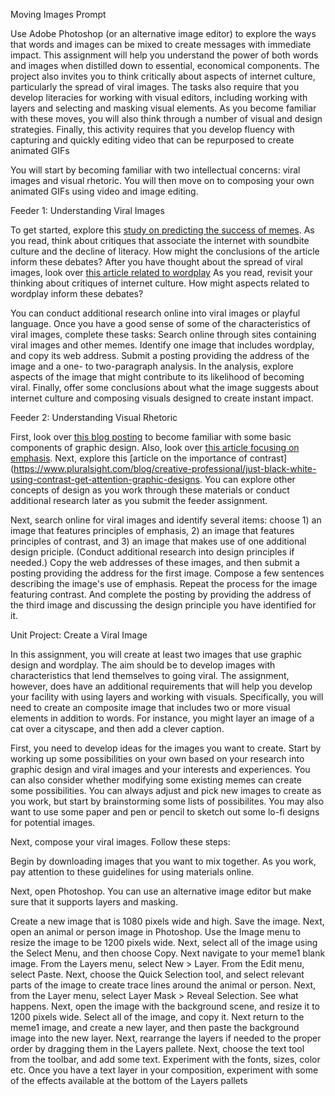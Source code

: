 Moving Images Prompt

Use Adobe Photoshop (or an alternative image editor) to explore the ways that words and images can be mixed to create messages with immediate impact. This assignment will help you understand the power of both words and images when distilled down to essential, economical components. The project also invites you to think critically about aspects of internet culture, particularly the spread of viral images. The tasks also require that you develop literacies for working with visual editors, including working with layers and selecting and masking visual elements. As you become familiar with these moves, you will also think through a number of visual and design strategies. Finally, this activity requires that you develop fluency with capturing and quickly editing video that can be repurposed to create animated GIFs

You will start by becoming familiar with two intellectual concerns: viral images and visual rhetoric. You will then move on to composing your own animated GIFs using video and image editing.

Feeder 1: Understanding Viral Images 

To get started, explore this [study on predicting the success of memes](https://mindmodeling.org/cogsci2015/papers/0376/paper0376.pdf). As you read, think about critiques that associate the internet with soundbite culture and the decline of literacy. How might the conclusions of the article inform these debates? After you have thought about the spread of viral images, look over [this article related to wordplay](https://www.scientificamerican.com/article/your-pun-divided-attention-how-the-brain-processes-wordplay/) As you read, revisit your thinking about critiques of internet culture. How might aspects related to wordplay inform these debates?

You can conduct additional research online into viral images or playful language. Once you have a good sense of some of the characteristics of viral images, complete these tasks: Search online through sites containing viral images and other memes. Identify one image that includes wordplay, and copy its web address. Submit a posting providing the address of the image and a one- to two-paragraph analysis. In the analysis, explore aspects of the image that might contribute to its likelihood of becoming viral. Finally, offer some conclusions about what the image suggests about internet culture and composing visuals designed to create instant impact. 

Feeder 2: Understanding Visual Rhetoric

First, look over [this blog posting](https://blog.adobespark.com/2016/07/27/8-basic-design-principles-to-help-you-create-better-graphics/) to become familiar with some basic components of graphic design. Also, look over [this article focusing on emphasis](https://www.sophia.org/tutorials/design-in-art-emphasis-variety-and-unity). Next, explore this [article on the importance of contrast] (https://www.pluralsight.com/blog/creative-professional/just-black-white-using-contrast-get-attention-graphic-designs. You can explore other concepts of design as you work through these materials or conduct additional research later as you submit the feeder assignment.

Next, search online for viral images and identify several items: choose 1) an image that features principles of emphasis, 2) an image that features principles of contrast, and 3) an image that makes use of one additional design priciple. (Conduct additional research into design principles if needed.) Copy the web addresses of these images, and then submit a posting providing the address for the first image. Compose a few sentences describing the image's use of emphasis. Repeat the process for the image featuring contrast. And complete the posting by providing the address of the third image and discussing the design principle you have identified for it.

Unit Project: Create a Viral Image

In this assignment, you will create at least two images that use graphic design and wordplay. The aim should be to develop images with characteristics that lend themselves to going viral. The assignment, however, does have an additional requirements that will help you develop your facility with using layers and working with visuals. Specifically, you will need to create an composite image that includes two or more visual elements in addition to words. For instance, you might layer an image of a cat over a cityscape, and then add a clever caption.

First, you need to develop ideas for the images you want to create. Start by working up some possibilities on your own based on your research into graphic design and viral images and your interests and experiences. You can also consider whether modifying some existing memes can create some possibilities. You can always adjust and pick new images to create as you work, but start by brainstorming some lists of possibilites. You may also want to use some paper and pen or pencil to sketch out some lo-fi designs for potential images.

Next, compose your viral images. Follow these steps:

Begin by downloading images that you want to mix together. As you work, pay attention to these guidelines for using materials online.

Next, open Photoshop. You can use an alternative image editor but make sure that it supports layers and masking. 

Create a new image that is 1080 pixels wide and high. Save the image.
Next, open an animal or person image in Photoshop. Use the Image menu to resize the image to be 1200 pixels wide.
Next, select all of the image using the Select Menu, and then choose Copy.
Next navigate to your meme1 blank image. From the Layers menu, select New > Layer. From the Edit menu, select Paste.
Next, choose the Quick Selection tool, and select relevant parts of the image to create trace lines around the animal or person.
Next, from the Layer menu, select Layer Mask > Reveal Selection. See what happens.
Next, open the image with the background scene, and resize it to 1200 pixels wide. Select all of the image, and copy it.
Next return to the meme1 image, and create a new layer, and then paste the background image into the new layer. 
Next, rearrange the layers if needed to the proper order by dragging them in the Layers pallete.
Next, choose the text tool from the toolbar, and add some text. Experiment with the fonts, sizes, color etc. Once you have a text layer in your composition, experiment with some of the effects available at the bottom of the Layers pallets 


